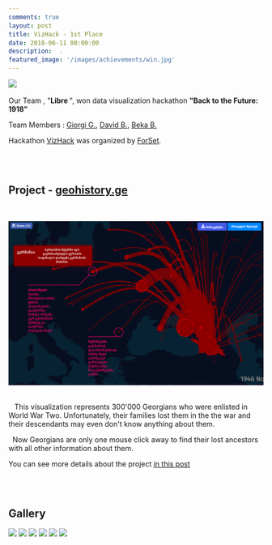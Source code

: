 ```yaml
---
comments: true
layout: post
title: VizHack - 1st Place
date: 2018-06-11 00:00:00
description:  .
featured_image: '/images/achievements/win.jpg'
---
```


![](/images/achievements/win.jpg)


Our Team , "<b>Libre </b>",  won data visualization hackathon  <b>"Back to the Future: 1918"</b> 




Team Members :  [Giorgi G.](https://ghviniashvili.com/),    [David B.](#),   [Beka B.](https://github.com/beqa-bumbeishvili)


Hackathon [VizHack](https://vizhack.ge/en/) was organized by [ForSet](https://forset.ge/).


<br/><br/>
## Project  - [geohistory.ge](https://geohistory.ge/)

<br/>

[<img src="/images/achievements/geohistory.png">](https://geohistory.ge/)
<br/><br/>

&nbsp;&nbsp; This visualization represents 300'000 Georgians who were enlisted in World War Two. Unfortunately, their families lost them in the the war and their descendants may even don't know anything about them.


&nbsp;&nbsp;Now Georgians are only one mouse click away to find their lost ancestors with all other information about them.


You can see more details about the project [in this post](https://davidb.tech/project/geohistory)



<br/> <br/>
## Gallery


<div class="gallery" data-columns="3">
	<img src="/images/achievements/vizhack/1.jpg">
    <img src="/images/achievements/vizhack/2.jpg">
    <img src="/images/achievements/vizhack/4.jpg">
    <img src="/images/achievements/vizhack/6.jpg">
    <img src="/images/achievements/vizhack/7.jpg">
    <img src="/images/achievements/vizhack/8.jpg">
	
</div>
